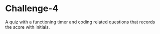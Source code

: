 # Challenge-4
A quiz with a functioning timer and coding related questions that records the score with initials.
